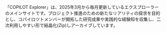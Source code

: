 「COPILOT Explorer」は、2025年3月から毎月更新しているエクスプローラーのメインサイトです。プロジェクト推進のための新たなリアリティの探求を目的とし、コパイロツトメンバーが開拓した研究成果や実践的な経験知を収集し、二次利用しやすい形で結晶化(Zip)しアーカイブしています。